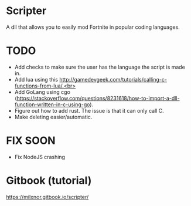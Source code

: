 # Scripter
A dll that allows you to easily mod Fortnite in popular coding languages.

# TODO

- Add checks to make sure the user has the language the script is made in.<br>
- Add lua using this http://gamedevgeek.com/tutorials/calling-c-functions-from-lua/.<br>
- Add GoLang using cgo (https://stackoverflow.com/questions/8231618/how-to-import-a-dll-function-written-in-c-using-go).
- Figure out how to add rust. The issue is that it can only call C.
- Make deleting easier/automatic.

# FIX SOON

- Fix NodeJS crashing

# Gitbook (tutorial)

https://milxnor.gitbook.io/scripter/
